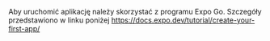 Aby uruchomić aplikację należy skorzystać z programu Expo Go. 
Szczegóły przedstawiono w linku poniżej
https://docs.expo.dev/tutorial/create-your-first-app/
